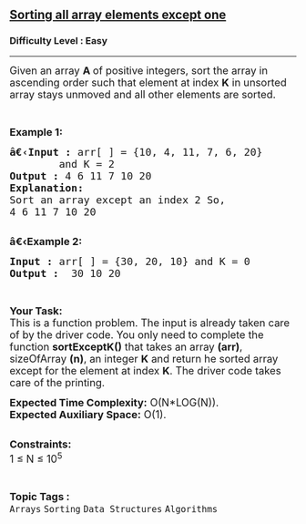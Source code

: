 <h2><a href="https://www.geeksforgeeks.org/problems/sorting-all-array-elements-except-one4653/1?page=9&category=Arrays&difficulty=Easy&sortBy=submissions">Sorting all array elements except one</a></h2><h3>Difficulty Level : Easy</h3><hr><div class="problems_problem_content__Xm_eO"><p><span style="font-size:18px">Given an array&nbsp;<strong>A </strong>of positive integers, sort the array in ascending order such that element at index <strong>K</strong> in unsorted array stays unmoved and all other elements are sorted.</span></p>

<p>&nbsp;</p>

<p><span style="font-size:18px"><strong>Example 1:</strong></span></p>

<pre><span style="font-size:18px"><strong>â€‹Input :</strong> arr[ ] = {10, 4, 11, 7, 6, 20} 
        and K = 2
<strong>Output :</strong> 4 6 11 7 10 20
<strong>Explanation:</strong>
Sort an array except an index 2 So, 
4 6 11 7 10 20 
</span></pre>

<p><br>
<span style="font-size:18px"><strong>â€‹Example 2:</strong></span></p>

<pre><span style="font-size:18px"><strong>Input :</strong> arr[ ] = {30, 20, 10} and K = 0<strong>
Output :</strong>  30 10 20 </span></pre>

<p>&nbsp;</p>

<p><span style="font-size:18px"><strong>Your Task:</strong><br>
This is a function problem. The input is already taken care of by the driver code. You only need to complete the function <strong>sortExceptK()</strong> that takes an array <strong>(arr)</strong>, sizeOfArray <strong>(n)</strong>, an integer <strong>K</strong> and return he sorted array except for the element at index <strong>K</strong>. The driver code takes care of the printing.</span></p>

<p><span style="font-size:18px"><strong>Expected Time Complexity:</strong>&nbsp;O(N*LOG(N)).<br>
<strong>Expected Auxiliary Space:</strong>&nbsp;O(1).</span></p>

<p><br>
<span style="font-size:18px"><strong>Constraints:</strong><br>
1 ≤ N ≤ 10<sup>5</sup></span></p>
</div><br><p><span style=font-size:18px><strong>Topic Tags : </strong><br><code>Arrays</code>&nbsp;<code>Sorting</code>&nbsp;<code>Data Structures</code>&nbsp;<code>Algorithms</code>&nbsp;